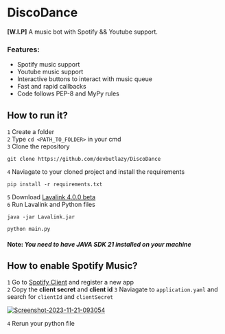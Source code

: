 # DiscoDance

****[W.I.P]**** A music bot with Spotify && Youtube support.

### Features:
- Spotify music support
- Youtube music support
- Interactive buttons to interact with music queue
- Fast and rapid callbacks
- Code follows PEP-8 and MyPy rules

## How to run it?
`1` Create a folder  
`2` Type `cd <PATH_TO_FOLDER>` in your cmd  
`3` Clone the repository
```
git clone https://github.com/devbutlazy/DiscoDance
```
`4` Naviagate to your cloned project and install the requirements
```
pip install -r requirements.txt
```
`5` Download [Lavalink 4.0.0 beta](https://github.com/lavalink-devs/Lavalink/releases/tag/4.0.0-beta.5)  
`6` Run Lavalink and Python files
```
java -jar Lavalink.jar

python main.py
```

#### Note: *You need to have JAVA SDK 21 installed on your machine*

## How to enable Spotify Music?

`1` Go to [Spotify Client](https://developer.spotify.com/dashboard) and register a new app  
`2` Copy the **client secret** and **client id**
`3` Naviagate to `application.yaml` and search for `clientId` and `clientSecret`

<a href="https://ibb.co/6mHwHd8"><img src="https://i.ibb.co/1LrQrSM/Screenshot-2023-11-21-093054.png" alt="Screenshot-2023-11-21-093054" border="0"></a>

`4` Rerun your python file
